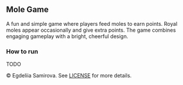 ## Mole Game

A fun and simple game where players feed moles to earn points. Royal moles appear occasionally and give extra points. The game combines engaging gameplay with a bright, cheerful design.

### How to run
TODO

&copy; Egdeliia Samirova. See [LICENSE](LICENSE) for more details.
